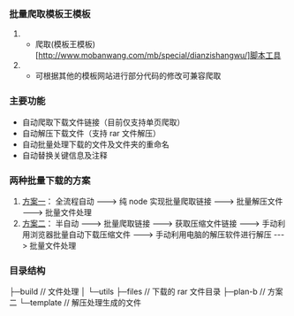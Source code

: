 ### 批量爬取模板王模板

1. - 爬取(模板王模板)[http://www.mobanwang.com/mb/special/dianzishangwu/]脚本工具
2. - 可根据其他的模板网站进行部分代码的修改可兼容爬取

### 主要功能

- 自动爬取下载文件链接（目前仅支持单页爬取）
- 自动解压下载文件（支持 rar 文件解压）
- 自动批量处理下载的文件及文件夹的重命名
- 自动替换关键信息及注释

### 两种批量下载的方案

1. [方案一](./index.js)： 全流程自动 ---> 纯 node 实现批量爬取链接 ---> 批量解压文件 ---> 批量文件处理
2. [方案二](./plan-b/index.html)： 半自动 ---> 批量爬取链接 ---> 获取压缩文件链接 ---> 手动利用浏览器批量自动下载压缩文件 ---> 手动利用电脑的解压软件进行解压 ---> 批量文件处理

### 目录结构

├─build // 文件处理
│ └─utils
├─files // 下载的 rar 文件目录
├─plan-b // 方案二
└─template // 解压处理生成的文件
